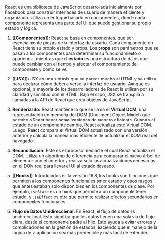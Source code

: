 React es una biblioteca de JavaScript desarrollada inicialmente por Facebook para construir interfaces de usuario de manera eficiente y organizada. Utiliza un enfoque basado en componentes, donde cada componente representa una parte del UI que puede gestionar su propio estado y lógica.

1. **[[Componentes]]:** React se basa en componentes, que son esencialmente piezas de la interfaz de usuario. Cada componente en React tiene su propio estado y props. Los **props** son parámetros que se pasan a los componentes para determinar su funcionamiento o apariencia, mientras que el **estado** es una estructura de datos que puede cambiar con el tiempo y afectar el comportamiento del componente y cómo se ve.
    
2. **[[JSX]]:** JSX es una sintaxis que se parece mucho al HTML y se utiliza para declarar cómo debería verse la interfaz de usuario. Aunque es opcional, la mayoría de los desarrolladores de React la utilizan por su claridad y similitud con el HTML. Bajo el capó, JSX se transpila a llamadas a la API de React que crea objetos de JavaScript.
    
3. **Renderizado:** React mantiene lo que se llama el **Virtual DOM**, una representación en memoria del DOM (Document Object Model) que permite a React hacer actualizaciones de manera eficiente. Cuando el estado de un componente cambia, React actualiza este Virtual DOM. Luego, React compara el Virtual DOM actualizado con una versión anterior y calcula la manera más eficiente de actualizar el DOM real del navegador.
    
4. **Reconciliación:** Este es el proceso mediante el cual React actualiza el DOM. Utiliza un algoritmo de diferencia para comparar el nuevo árbol de elementos con el anterior y realiza solo las actualizaciones necesarias en el DOM real para llevar el UI al estado deseado.
    
5. **[[Hooks]]:** Introducidos en la versión 16.8, los hooks son funciones que permiten a los componentes funcionales tener estado y otros rasgos que antes estaban solo disponibles en los componentes de clase. Por ejemplo, `useState` es un hook que permite a un componente tener estado, y `useEffect` es otro que permite realizar efectos secundarios en componentes funcionales.
    
6. **Flujo de Datos Unidireccional:** En React, el flujo de datos es unidireccional. Esto significa que los datos tienen una sola vía de flujo clara, desde el componente padre al hijo. Esto ayuda a evitar errores y complicaciones en la gestión de estados, haciendo que el manejo de la lógica de la aplicación sea más predecible y más fácil de entender.